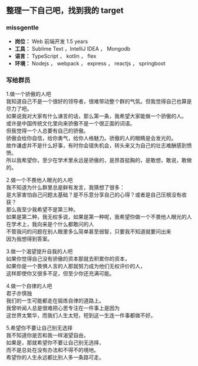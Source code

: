 ## 整理一下自己吧，找到我的 target

### missgentle

- **岗位：** Web 前端开发  1.5 years
- **工具：** Sublime Text ，IntelliJ IDEA ， Mongodb
- **语言：** TypeScript ， kotlin ， flex 
- **环境：** Nodejs ， webpack ， express ， reactjs ， springboot

### 写给群员    

1.做一个骄傲的人吧    
我知道自己不是一个很好的领导者，很难带动整个群的气氛。但我觉得自己也算是尽力了吧。    
如果说我对大家有什么谏言的话，那么第一条，我希望大家能做一个骄傲的人。    
或许是中国传统文化里向来骄傲不是一个很正面的词语。    
但我觉得一个人总要有自己的骄傲。    
骄傲会给你自信，给你勇气，给你人格魅力。骄傲的人的眼睛是会发光的。    
故作谦虚并不是什么好事，有时你会错失机会，转头来又为自己的壮志难酬感到愤愤。    
所以我希望你，至少在学术里永远是骄傲的，是昂首挺胸的，是敢想，敢说，敢做的。    

2.做一个不畏他人眼光的人吧    
我不知道为什么群里总是鲜有发言，我猜想了很多：    
是大家害怕自己问题太基础？是不乐意分享自己的心得？或者是自己压根没有收获？    
那么我至少我希望不是第三种。    
如果是第二种，我无权多说，如果是第一种呢，我希望你做一个不畏他人眼光的人    
在学术上，我向来是个什么都敢问的人    
不管我问的问题在别人眼里多么简单甚至弱智，只要我不知道就要问出来    
因为我想得到答案。    

3.做一个渴望提升自我的人吧    
如果你觉得自己没有骄傲的资本那就去积累你的资本，   
如果你是一个畏惧人言的人那就努力成为他们无权评价的人，    
这样即使你又很多不足，但至少你还充满可能。    

4.做一个自律的人吧    
君子亦慎独    
我们的一生可能都走在锻炼自律的道路上。    
我曾听闻人总是很难把心思专注在一件事上是因为    
这世界太繁华，而我们人生太短，短到这一生连一件事都做不好。    

5.希望你不要让自己别无选择    
我不知道你是否和我一样渴望自由，    
如果是，那就希望你不要让自己别无选择，    
而不是总处在没有办法和不得不的境地。    
希望你的人生永远都比别人多一条路可走。    

